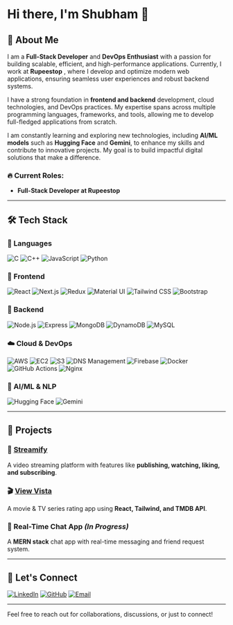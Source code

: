 # Hi there, I'm Shubham 👋

## 🚀 About Me

I am a **Full-Stack Developer** and **DevOps Enthusiast** with a passion for building scalable, efficient, and high-performance applications. Currently, I work at **Rupeestop** , where I develop and optimize modern web applications, ensuring seamless user experiences and robust backend systems. 

I have a strong foundation in **frontend and backend** development, cloud technologies, and DevOps practices. My expertise spans across multiple programming languages, frameworks, and tools, allowing me to develop full-fledged applications from scratch.

I am constantly learning and exploring new technologies, including **AI/ML models** such as **Hugging Face** and **Gemini**, to enhance my skills and contribute to innovative projects. My goal is to build impactful digital solutions that make a difference.

### 🔥 Current Roles:
- **Full-Stack Developer at Rupeestop**

---

## 🛠 Tech Stack

### 🚀 Languages
![C](https://img.shields.io/badge/C-00599C?style=for-the-badge&logo=c&logoColor=white)
![C++](https://img.shields.io/badge/C++-00599C?style=for-the-badge&logo=c%2B%2B&logoColor=white)
![JavaScript](https://img.shields.io/badge/JavaScript-F7DF1E?style=for-the-badge&logo=javascript&logoColor=black)
![Python](https://img.shields.io/badge/Python-3776AB?style=for-the-badge&logo=python&logoColor=white)

### 🚀 Frontend
![React](https://img.shields.io/badge/React-20232A?style=for-the-badge&logo=react&logoColor=61DAFB)
![Next.js](https://img.shields.io/badge/Next.js-000000?style=for-the-badge&logo=next.js&logoColor=white)
![Redux](https://img.shields.io/badge/Redux-764ABC?style=for-the-badge&logo=redux&logoColor=white)
![Material UI](https://img.shields.io/badge/Material--UI-0081CB?style=for-the-badge&logo=mui&logoColor=white)
![Tailwind CSS](https://img.shields.io/badge/Tailwind_CSS-38B2AC?style=for-the-badge&logo=tailwind-css&logoColor=white)
![Bootstrap](https://img.shields.io/badge/Bootstrap-563D7C?style=for-the-badge&logo=bootstrap&logoColor=white)

### 🔧 Backend
![Node.js](https://img.shields.io/badge/Node.js-43853D?style=for-the-badge&logo=node.js&logoColor=white)
![Express](https://img.shields.io/badge/Express.js-000000?style=for-the-badge&logo=express&logoColor=white)
![MongoDB](https://img.shields.io/badge/MongoDB-4EA94B?style=for-the-badge&logo=mongodb&logoColor=white)
![DynamoDB](https://img.shields.io/badge/DynamoDB-4053D6?style=for-the-badge&logo=amazondynamodb&logoColor=white)
![MySQL](https://img.shields.io/badge/MySQL-4479A1?style=for-the-badge&logo=mysql&logoColor=white)

### ☁️ Cloud & DevOps
![AWS](https://img.shields.io/badge/AWS-232F3E?style=for-the-badge&logo=amazon-aws&logoColor=white)
![EC2](https://img.shields.io/badge/AWS%20EC2-FF9900?style=for-the-badge&logo=amazon-ec2&logoColor=white)
![S3](https://img.shields.io/badge/AWS%20S3-569A31?style=for-the-badge&logo=amazon-s3&logoColor=white)
![DNS Management](https://img.shields.io/badge/DNS%20Management-232F3E?style=for-the-badge&logo=amazon-aws&logoColor=white)
![Firebase](https://img.shields.io/badge/Firebase-FFCA28?style=for-the-badge&logo=firebase&logoColor=black)
![Docker](https://img.shields.io/badge/Docker-2496ED?style=for-the-badge&logo=docker&logoColor=white)
![GitHub Actions](https://img.shields.io/badge/GitHub%20Actions-2088FF?style=for-the-badge&logo=github-actions&logoColor=white)
![Nginx](https://img.shields.io/badge/Nginx-009639?style=for-the-badge&logo=nginx&logoColor=white)

### 🤖 AI/ML & NLP
![Hugging Face](https://img.shields.io/badge/Hugging%20Face-FFD700?style=for-the-badge&logo=huggingface&logoColor=black)
![Gemini](https://img.shields.io/badge/Gemini-4285F4?style=for-the-badge&logo=google&logoColor=white)

---

## 📌 Projects

### 🎥 [Streamify](https://github.com/Shubham071122/streamify)
A video streaming platform with features like **publishing, watching, liking, and subscribing**.

### 🎬 [View Vista](https://github.com/Shubham071122/viewvista)
A movie & TV series rating app using **React, Tailwind, and TMDB API**.

### 💬 Real-Time Chat App *(In Progress)*
A **MERN stack** chat app with real-time messaging and friend request system.

---

## 📢 Let's Connect
[![LinkedIn](https://img.shields.io/badge/-LinkedIn-blue?style=for-the-badge&logo=linkedin&logoColor=white)](https://www.linkedin.com/in/shubhamkumar0711)
[![GitHub](https://img.shields.io/badge/-GitHub-gray?style=for-the-badge&logo=github&logoColor=white)](https://github.com/Shubham071122)
[![Email](https://img.shields.io/badge/Email-shubhamkumar.work3%40gmail.com-red?style=for-the-badge)](mailto:shubhamkumar.work3@gmail.com)

---

Feel free to reach out for collaborations, discussions, or just to connect!
